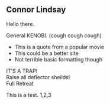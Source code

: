 ## Connor Lindsay

Hello there. 

General KENOBI. (cough cough cough)

- This is a quote from a popular movie
- This could be a better site
- Not terrible basic formatting though

IT'S A TRAP!  
Raise all deflector sheilds!  
Full Retreat

This is a test. 1,2,3
